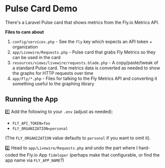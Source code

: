 # Pulse Card Demo

There's a Laravel Pulse card that shows metrics from the Fly.io Metrics API.

**Files to care about**

1. `config/services.php` - See the `fly` key which expects an API token + organization
2. `app/Livewire/Requests.php` - Pulse card that grabs Fly Metrics so they can be used in the card
3. `resources/views/livewire/requests.blade.php` - A copy/paste/tweak of a standard Pulse card. The metrics data is converted as needed to show the graphs for HTTP requests over time
4. `app/Fly/*.php` - Files for talking to the Fly Metrics API and converting it something useful to the graphing library

## Running the App

1️⃣ Add the following to your `.env` (adjust as needed):

* `FLY_API_TOKEN=foo`
* `FLY_ORGANIZATION=personal`

(The `FLY_ORGANIZATION` value defaults to `personal` if you want to omit it).

2️⃣ Head to `app/Livewire/Requests.php` and undo the part where I hard-coded the Fly.io App `fideloper` (perhaps make that configurable, or find the app name via `FLY_APP_NAME`?)

